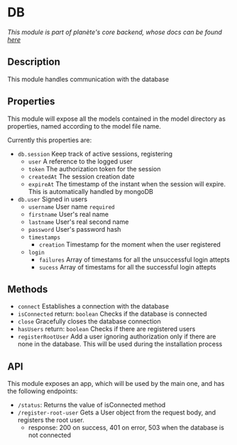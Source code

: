 # DB
*This module is part of planète's core backend, whose docs can be found [here](../../README.md)*

## Description
This module handles communication with the database

## Properties
This module will expose all the models contained in the model directory as properties, named according to the model file name.

Currently this properties are:

 - `db.session`
  Keep track of active sessions, registering
    - `user` A reference to the logged user
    - `token` The authorization token for the session
    - `createdAt` The session creation date
    - `expireAt` The timestamp of the instant when the session will expire. This is automatically handled by mongoDB
 - `db.user`
  Signed in users
    - `username` User name `required`
    - `firstname` User's real name
    - `lastname` User's real second name
    - `password` User's password hash
    - `timestamps`
      - `creation` Timestamp for the moment when the user registered
    - `login`
      - `failures` Array of timestams for all the unsuccessful login attepts
      - `sucess` Array of timestams for all the successful login attepts

## Methods
  - `connect` Establishes a connection with the database
  - `isConnected`
    return: `boolean`
    Checks if the database is connected
  - `close` Gracefully closes the database connection
  - `hasUsers`
    return: `boolean`
    Checks if there are registered users
  - `registerRootUser`
    Add a user ignoring authorization only if there are none in the database. This will be used during the installation process

## API
This module exposes an app, which will be used by the main one, and has the following endpoints:
  - `/status`: Returns the value of isConnected method
  - `/register-root-user` Gets a User object from the request body, and registers the root user.
    - response: 200 on success, 401 on error, 503 when the database is not connected
